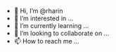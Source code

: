 - 👋 Hi, I’m @rharin
- 👀 I’m interested in ...
- 🌱 I’m currently learning ...
- 💞️ I’m looking to collaborate on ...
- 📫 How to reach me ...

<!---
rharin/rharin is a ✨ special ✨ repository because its `README.md` (this file) appears on your GitHub profile.
You can click the Preview link to take a look at your changes.
--->
